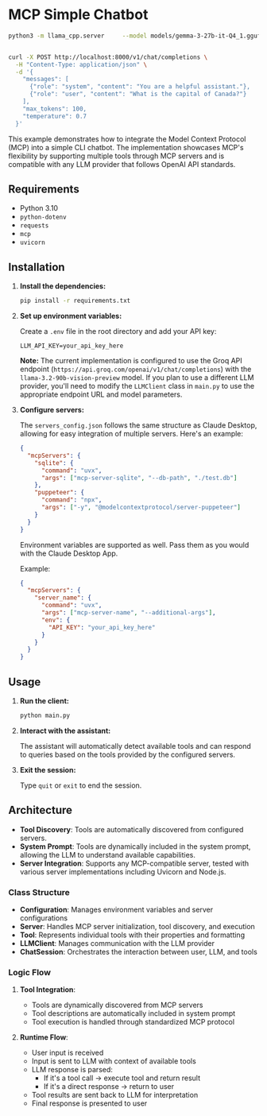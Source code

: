 # MCP Simple Chatbot

```bash
python3 -m llama_cpp.server     --model models/gemma-3-27b-it-Q4_1.gguf     --n_gpu_layers -1 --cformat gemma


curl -X POST http://localhost:8000/v1/chat/completions \
  -H "Content-Type: application/json" \
  -d '{
    "messages": [
      {"role": "system", "content": "You are a helpful assistant."},
      {"role": "user", "content": "What is the capital of Canada?"}
    ],
    "max_tokens": 100,
    "temperature": 0.7
  }'

```


This example demonstrates how to integrate the Model Context Protocol (MCP) into a simple CLI chatbot. The implementation showcases MCP's flexibility by supporting multiple tools through MCP servers and is compatible with any LLM provider that follows OpenAI API standards.

## Requirements

- Python 3.10
- `python-dotenv`
- `requests`
- `mcp`
- `uvicorn`

## Installation

1. **Install the dependencies:**

   ```bash
   pip install -r requirements.txt
   ```

2. **Set up environment variables:**

   Create a `.env` file in the root directory and add your API key:

   ```plaintext
   LLM_API_KEY=your_api_key_here
   ```

   **Note:** The current implementation is configured to use the Groq API endpoint (`https://api.groq.com/openai/v1/chat/completions`) with the `llama-3.2-90b-vision-preview` model. If you plan to use a different LLM provider, you'll need to modify the `LLMClient` class in `main.py` to use the appropriate endpoint URL and model parameters.

3. **Configure servers:**

   The `servers_config.json` follows the same structure as Claude Desktop, allowing for easy integration of multiple servers.
   Here's an example:

   ```json
   {
     "mcpServers": {
       "sqlite": {
         "command": "uvx",
         "args": ["mcp-server-sqlite", "--db-path", "./test.db"]
       },
       "puppeteer": {
         "command": "npx",
         "args": ["-y", "@modelcontextprotocol/server-puppeteer"]
       }
     }
   }
   ```

   Environment variables are supported as well. Pass them as you would with the Claude Desktop App.

   Example:

   ```json
   {
     "mcpServers": {
       "server_name": {
         "command": "uvx",
         "args": ["mcp-server-name", "--additional-args"],
         "env": {
           "API_KEY": "your_api_key_here"
         }
       }
     }
   }
   ```

## Usage

1. **Run the client:**

   ```bash
   python main.py
   ```

2. **Interact with the assistant:**

   The assistant will automatically detect available tools and can respond to queries based on the tools provided by the configured servers.

3. **Exit the session:**

   Type `quit` or `exit` to end the session.

## Architecture

- **Tool Discovery**: Tools are automatically discovered from configured servers.
- **System Prompt**: Tools are dynamically included in the system prompt, allowing the LLM to understand available capabilities.
- **Server Integration**: Supports any MCP-compatible server, tested with various server implementations including Uvicorn and Node.js.

### Class Structure

- **Configuration**: Manages environment variables and server configurations
- **Server**: Handles MCP server initialization, tool discovery, and execution
- **Tool**: Represents individual tools with their properties and formatting
- **LLMClient**: Manages communication with the LLM provider
- **ChatSession**: Orchestrates the interaction between user, LLM, and tools

### Logic Flow

1. **Tool Integration**:
   - Tools are dynamically discovered from MCP servers
   - Tool descriptions are automatically included in system prompt
   - Tool execution is handled through standardized MCP protocol

2. **Runtime Flow**:
   - User input is received
   - Input is sent to LLM with context of available tools
   - LLM response is parsed:
     - If it's a tool call → execute tool and return result
     - If it's a direct response → return to user
   - Tool results are sent back to LLM for interpretation
   - Final response is presented to user
